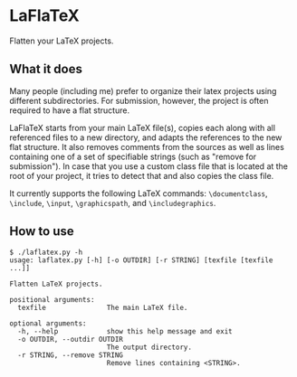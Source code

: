 # LaFlaTeX
Flatten your LaTeX projects.

## What it does
Many people (including me) prefer to organize their latex projects using different subdirectories.
For submission, however, the project is often required to have a flat structure.

LaFlaTeX starts from your main LaTeX file(s), copies each along with all referenced files
to a new directory, and adapts the references to the new flat structure.
It also removes comments from the sources as well as lines containing one of
a set of specifiable strings (such as "remove for submission").
In case that you use a custom class file that is located at the root of your project,
it tries to detect that and also copies the class file.

It currently supports the following LaTeX commands:
``\documentclass``, ``\include``, ``\input``, ``\graphicspath``, and ``\includegraphics``.

## How to use
```
$ ./laflatex.py -h
usage: laflatex.py [-h] [-o OUTDIR] [-r STRING] [texfile [texfile ...]]

Flatten LaTeX projects.

positional arguments:
  texfile               The main LaTeX file.

optional arguments:
  -h, --help            show this help message and exit
  -o OUTDIR, --outdir OUTDIR
                        The output directory.
  -r STRING, --remove STRING
                        Remove lines containing <STRING>.
```
